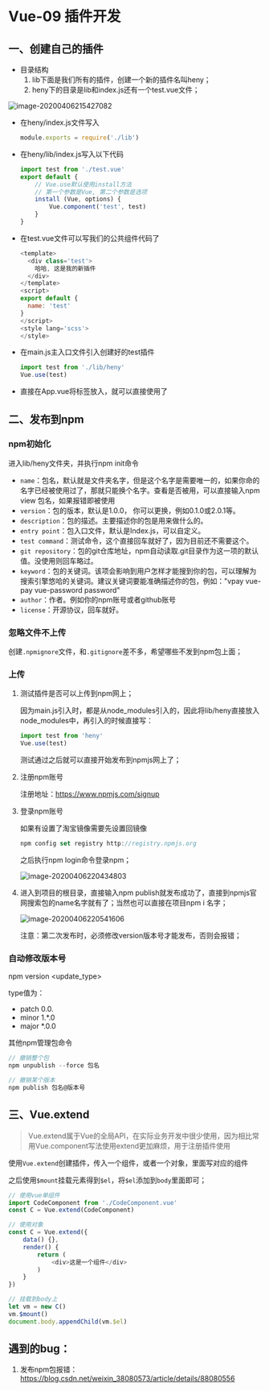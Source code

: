 # Vue-09 插件开发



## **一、创建自己的插件**

* 目录结构
  1. lib下面是我们所有的插件，创建一个新的插件名叫heny；
  2. heny下的目录是lib和index.js还有一个test.vue文件；

![image-20200406215427082](https://notecdn.heny.vip/images/vue-09_插件开发.png)

* 在heny/index.js文件写入

  ```js
  module.exports = require('./lib')
  ```

* 在heny/lib/index.js写入以下代码

  ```js
  import test from './test.vue'
  export default {
      // Vue.use默认使用install方法
      // 第一个参数是Vue, 第二个参数是选项
      install (Vue, options) {
          Vue.component('test', test)
      }
  }
  ```

* 在test.vue文件可以写我们的公共组件代码了

  ```js
  <template>
    <div class='test'>
      哈哈, 这是我的新插件
    </div>
  </template>
  <script>
  export default {
    name: 'test'
  }
  </script>
  <style lang='scss'>
  </style>
  ```

* 在main.js主入口文件引入创建好的test插件

  ```js
  import test from './lib/heny'
  Vue.use(test)
  ```

* 直接在App.vue将标签放入，就可以直接使用了



## 二、发布到npm

### npm初始化

进入lib/heny文件夹，并执行npm init命令

* `name`：包名，默认就是文件夹名字，但是这个名字是需要唯一的，如果你命的名字已经被使用过了，那就只能换个名字。查看是否被用，可以直接输入npm view 包名，如果报错即被使用
* `version`：包的版本，默认是1.0.0， 你可以更换，例如0.1.0或2.0.1等。
* `description`：包的描述。主要描述你的包是用来做什么的。
* `entry point`：包入口文件，默认是Index.js，可以自定义。
* `test command`：测试命令，这个直接回车就好了，因为目前还不需要这个。
* `git repository`：包的git仓库地址，npm自动读取.git目录作为这一项的默认值。没使用则回车略过。
* `keyword`：包的关键词。该项会影响到用户怎样才能搜到你的包，可以理解为搜索引擎悠哈的关键词。建议关键词要能准确描述你的包，例如："vpay vue-pay vue-password password"
* `author`：作者。例如你的npm账号或者github账号
* `license`：开源协议，回车就好。



### 忽略文件不上传

创建`.npmignore`文件，和`.gitignore`差不多，希望哪些不发到npm包上面；



### 上传

1. 测试插件是否可以上传到npm网上；

   因为main.js引入时，都是从node_modules引入的，因此将lib/heny直接放入node_modules中，再引入的时候直接写：

   ```js
   import test from 'heny'
   Vue.use(test)
   ```

   测试通过之后就可以直接开始发布到npmjs网上了；

2. 注册npm账号

   注册地址：https://www.npmjs.com/signup

3. 登录npm账号

   如果有设置了淘宝镜像需要先设置回镜像

   ```js
   npm config set registry http://registry.npmjs.org
   ```

   之后执行npm login命令登录npm；

   ![image-20200406220434803](https://notecdn.heny.vip/images/vue-09_插件开发_02.png)

4. 进入到项目的根目录，直接输入npm publish就发布成功了，直接到npmjs官网搜索包的name名字就有了；当然也可以直接在项目npm i 名字；

   ![image-20200406220541606](https://notecdn.heny.vip/images/vue-09_插件开发_03.png)

   注意：第二次发布时，必须修改version版本号才能发布，否则会报错；

   

### 自动修改版本号

npm version <update_type>

type值为：

* patch  0.0.
* minor  1.*.0
* major  *.0.0

其他npm管理包命令

```js
// 撤销整个包
npm unpublish --force 包名

// 撤销某个版本
npm publish 包名@版本号
```



## 三、Vue.extend

>  Vue.extend属于Vue的全局API，在实际业务开发中很少使用，因为相比常用Vue.component写法使用extend更加麻烦，用于注册插件使用

使用`Vue.extend`创建插件，传入一个组件，或者一个对象，里面写对应的组件

 之后使用`$mount`挂载元素得到`$el`，将`$el`添加到`body`里面即可；

```js
// 使用vue单组件
import CodeComponent from './CodeComponent.vue'
const C = Vue.extend(CodeComponent)

// 使用对象
const C = Vue.extend({
    data() {},
    render() {
        return (
            <div>这是一个组件</div>
        )
    }
})

// 挂载到body上
let vm = new C()
vm.$mount()
document.body.appendChild(vm.$el)
```







## 遇到的bug：

1. 发布npm包报错： https://blog.csdn.net/weixin_38080573/article/details/88080556